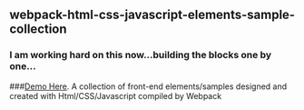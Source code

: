 ## webpack-html-css-javascript-elements-sample-collection
### I am working hard on this now...building the blocks one by one...
###[Demo Here](https://hong-cai.github.io/webpack-html-css-javascript-elements-sample-collection).
A collection of front-end elements/samples designed and created with Html/CSS/Javascript compiled by Webpack
